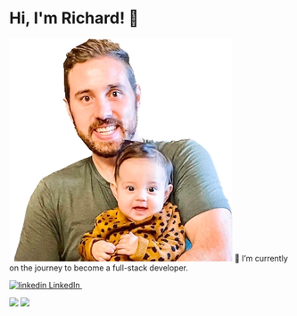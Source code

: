 # Hi, I'm Richard! 👋
<img src="IMG_0575.png" alt="Richard Wilborn">
🌱 I’m currently on the journey to become a full-stack developer.
<br>
<p>
  <a href="https://www.linkedin.com/in/RichardDWilborn" rel="nofollow noreferrer">
    <img src="https://i.stack.imgur.com/gVE0j.png" alt="linkedin"> LinkedIn
  </a> &nbsp;
</p>

<img src="https://github-readme-stats.vercel.app/api?username=richardwilborn&show_icons=true"/>
<img src="https://github-readme-stats.vercel.app/api/top-langs?username=richardwilborn&layout=compact"/>
